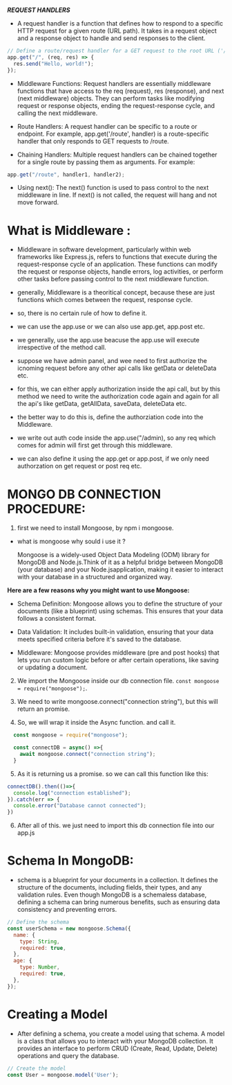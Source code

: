 **_REQUEST HANDLERS_**

- A request handler is a function that defines how to respond to a specific HTTP request for a given route (URL path). It takes in a request object and a response object to handle and send responses to the client.

```javascript
// Define a route/request handler for a GET request to the root URL ('/')
app.get("/", (req, res) => {
  res.send("Hello, world!");
});
```

- Middleware Functions: Request handlers are essentially middleware functions that have access to the req (request), res (response), and next (next middleware) objects. They can perform tasks like modifying request or response objects, ending the request-response cycle, and calling the next middleware.

- Route Handlers: A request handler can be specific to a route or endpoint. For example, app.get('/route', handler) is a route-specific handler that only responds to GET requests to /route.

- Chaining Handlers: Multiple request handlers can be chained together for a single route by passing them as arguments. For example:

```javascript
app.get("/route", handler1, handler2);
```

- Using next(): The next() function is used to pass control to the next middleware in line. If next() is not called, the request will hang and not move forward.

# What is Middleware :

- Middleware in software development, particularly within web frameworks like Express.js, refers to functions that execute during the request-response cycle of an application. These functions can modify the request or response objects, handle errors, log activities, or perform other tasks before passing control to the next middleware function.

- generally, Middleware is a theoritical concept, because these are just functions which comes between the request, response cycle.

- so, there is no certain rule of how to define it.
- we can use the app.use or we can also use app.get, app.post etc.
- we generally, use the app.use beacuse the app.use will execute irrespective of the method call.
- suppose we have admin panel, and wee need to first authorize the icnoming request before any other api calls like getData or deleteData etc.
- for this, we can either apply authorization inside the api call, but by this method we need to write the authorization code again and again for all the api's like getData, getAllData, saveData, deleteData etc.
- the better way to do this is, define the authorziation code into the Middleware.
- we write out auth code inside the app.use("/admin), so any req which comes for admin will first get through this middleware.
- we can also define it using the app.get or app.post, if we only need authorzation on get request or post req etc.

# MONGO DB CONNECTION PROCEDURE:

1. first we need to install Mongoose, by npm i mongoose.

- what is mongoose why sould i use it ?

  Mongoose is a widely-used Object Data Modeling (ODM) library for MongoDB and Node.js.Think of it as a helpful bridge between MongoDB (your database) and your Node.jsapplication, making it easier to interact with your database in a structured and organized way.

**Here are a few reasons why you might want to use Mongoose:**

- Schema Definition: Mongoose allows you to define the structure of your documents (like a blueprint) using schemas. This ensures that your data follows a consistent format.

- Data Validation: It includes built-in validation, ensuring that your data meets specified criteria before it's saved to the database.

- Middleware: Mongoose provides middleware (pre and post hooks) that lets you run custom logic before or after certain operations, like saving or updating a document.

2. We import the Mongoose inside our db connection file. `const mongoose = require("mongoose");`.

3. We need to write mongoose.connect("connection string"), but this will return an promise.

4. So, we will wrap it inside the Async function. and call it.

```Javascript
  const mongoose = require("mongoose");

  const connectDB = async() =>{
    await mongoose.connect("connection string");
  }
```

5. As it is returning us a promise. so we can call this function like this:

```Javascript
connectDB().then(()=>{
  console.log("connection established");
}).catch(err => {
  console.error("Database cannot connected");
})
```

6. After all of this. we just need to import this db connection file into our app.js

# Schema In MongoDB:

- schema is a blueprint for your documents in a collection. It defines the structure of the documents, including fields, their types, and any validation rules. Even though MongoDB is a schemaless database, defining a schema can bring numerous benefits, such as ensuring data consistency and preventing errors.

```Javascript
// Define the schema
const userSchema = new mongoose.Schema({
  name: {
    type: String,
    required: true,
  },
  age: {
    type: Number,
    required: true,
  },
});
```

# Creating a Model

- After defining a schema, you create a model using that schema. A model is a class that allows you to interact with your MongoDB collection. It provides an interface to perform CRUD (Create, Read, Update, Delete) operations and query the database.

```Javascript
// Create the model
const User = mongoose.model('User');
```
